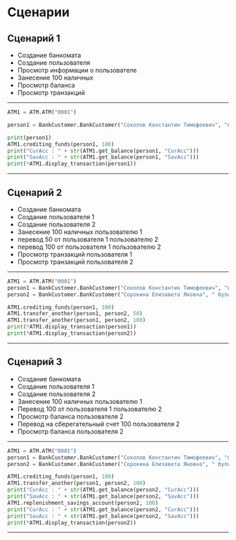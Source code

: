# Сценарии 
## Сценарий 1

* Создание банкомата
* Создание пользователя
* Просмотр информации о пользователе
* Занесение 100 наличных
* Просмотр баланса
* Просмотр транзакций

***
```python
ATM1 = ATM.ATM("0001")

person1 = BankCustomer.BankCustomer("Соколов Константин Тимофеевич", "въезд Ладыгина, 50", "pucru6081@yopmail.com")

print(person1)
ATM1.crediting_funds(person1, 100)
print("CurAcc : " + str(ATM1.get_balance(person1, "CurAcc")))
print("SavAcc : " + str(ATM1.get_balance(person1, "SavAcc")))
print(*ATM1.display_transaction(person1))

```
***

## Сценарий 2

* Создание банкомата
* Создание пользователя 1
* Создание пользователя 2
* Занесение 100 наличных пользователю 1
* перевод 50 от пользователя 1 пользователю 2
* перевод 100 от пользователя 1 пользователю 2
* Просмотр транзакций пользователя 1
* Просмотр транзакций пользователя 2

***
```python
ATM1 = ATM.ATM("0001")
person1 = BankCustomer.BankCustomer("Соколов Константин Тимофеевич", "въезд Ладыгина, 50", "pucru6081@yopmail.com")
person2 = BankCustomer.BankCustomer("Сорокина Елизавета Яновна", " бульвар Славы, 32", "kellie22@green.com")

ATM1.crediting_funds(person1, 100)
ATM1.transfer_another(person1, person2, 50)
ATM1.transfer_another(person1, person2, 100)
print(*ATM1.display_transaction(person1))
print(*ATM1.display_transaction(person2))
```
***

## Сценарий 3

* Создание банкомата
* Создание пользователя 1
* Создание пользователя 2
* Занесение 100 наличных пользователю 1
* Перевод 100 от пользователя 1 пользователю 2
* Просмотр баланса пользователя 2 
* Перевод на сберегательный счет 100 пользователя 2
* Просмотр баланса пользователя 2

***
```python
ATM1 = ATM.ATM("0001")
person1 = BankCustomer.BankCustomer("Соколов Константин Тимофеевич", "въезд Ладыгина, 50", "pucru6081@yopmail.com")
person2 = BankCustomer.BankCustomer("Сорокина Елизавета Яновна", " бульвар Славы, 32", "kellie22@green.com")

ATM1.crediting_funds(person1, 100)
ATM1.transfer_another(person1, person2, 100)
print("CurAcc : " + str(ATM1.get_balance(person2, "CurAcc")))
print("SavAcc : " + str(ATM1.get_balance(person2, "SavAcc")))
ATM1.replenishment_savings_account(person2, 100)
print("CurAcc : " + str(ATM1.get_balance(person2, "CurAcc")))
print("SavAcc : " + str(ATM1.get_balance(person2, "SavAcc")))
print(*ATM1.display_transaction(person2))
```
***

